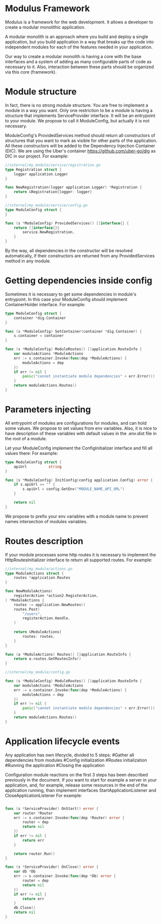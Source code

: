 # Modulus Framework
Modulus is a framework for the web development. It allows a developer to create 
a modular monolithic application.

A modular monolith is an approach where you build and deploy a single application, 
but you build application in a way that breaks up the code into independent modules 
for each of the features needed in your application.

Our way to create a modular monolith is having a core with the base interfaces and a system of adding 
as many configurable parts of code as necessary to it. Also, interaction between these parts 
should be organized via this core (framework).


# Module structure
In fact, there is no strong module structure. You are free to implement a module in a way you want. 
Only one restriction to be a module is having a structure that implements ServiceProvider interface.
It will be an entrypoint to your module. We propose to call it ModuleConfig, but actually it is not necessary.

ModuleConfig's ProvidedServices method should return all constructors of structures that you want to mark 
as visible for other parts of the application. All these constructors will be added to the Dependency Injection Container (DIC).
We are using the Uber's container https://github.com/uber-go/dig as DIC in our project.
For example:
```go
//internal/my_module/service/registration.go
type Registration struct {
    logger application.Logger
}

func NewRegistration(logger application.Logger) *Registration {
    return &Registration{logger: logger}
}

//internal/my_module/service/config.go
type ModuleConfig struct {
}

func (s *ModuleConfig) ProvidedServices() []interface{} {
	return []interface{}{		
		service.NewRegistration,
	}
}
```
By the way, all dependencies in the constructor will be resolved automatically, 
if their constructors are returned from any ProvidedServices method in any module.  

# Getting dependencies inside config
Sometimes it is necessary to get some dependencies in module's entrypoint. In this case your ModuleConfig 
should implement ContainerHolder interface.
For example:
```go
type ModuleConfig struct {
	container *dig.Container
}

func (s *ModuleConfig) SetContainer(container *dig.Container) {
	s.container = container
}

func (s *ModuleConfig) ModuleRoutes() []application.RouteInfo {
	var moduleActions *ModuleActions
	err := s.container.Invoke(func(dep *ModuleActions) {
		moduleActions = dep
	})
	if err != nil {
		panic("cannot instantiate module dependencies" + err.Error())
	}
	return moduleActions.Routes()
}
```

# Parameters injecting 
All entrypoint of modules are configurations for modules, and can hold some values.
We propose to set values from env variables. Also, it is nice to have description of these variables
with default values in the .env.dist file in the root of a module.

Let your ModuleConfig implement the ConfigInitializer interface and fill all values there: 
For example:
```go
type ModuleConfig struct {
	apiUrl          string
}

func (s *ModuleConfig) InitConfig(config application.Config) error {	
	if s.apiUrl == "" {
		s.apiUrl = config.GetEnv("MODULE_NAME_API_URL")
	}

	return nil
}
```
We propose to prefix your env variables with a module name to prevent 
names intersection of modules variables.

# Routes description
If your module processes some http routes it is necessary to implement 
the HttpRoutesInitializer interface to return all supported routes.
For example:
```go
//internal/my_module/actions.go
type ModuleActions struct {
    routes *application.Routes
}

func NewModuleActions(
    registerAction *action2.RegisterAction,
) *ModuleActions {
    routes := application.NewRoutes()
    routes.Post(
        "/users",
        registerAction.Handle,
    )
    
    return &ModuleActions{
        routes: routes,
    }
}

func (a *ModuleActions) Routes() []application.RouteInfo {
    return a.routes.GetRoutesInfo()
}

//internal/my_module/config.go

func (s *ModuleConfig) ModuleRoutes() []application.RouteInfo {
	var moduleActions *ModuleActions
	err := s.container.Invoke(func(dep *ModuleActions) {
		moduleActions = dep
	})
	if err != nil {
		panic("cannot instantiate module dependencies" + err.Error())
	}
	return moduleActions.Routes()
}
```

# Application lifecycle events
Any application has own lifecycle, divided to 5 steps: 
#Gather all dependencies from modules
#Config initialization
#Routes initialization
#Running the application
#Closing the application

Configuration module reactions on the first 3 steps has been described previously in the document.
If you want to start for example a server in your application, and, for example, 
release some resources in the end of the application running, than implement interfaces
StartApplicationListener and CloseApplicationListener
For example:
```go

func (s *ServiceProvider) OnStart() error {
	var router *Router
	err := s.container.Invoke(func(dep *Router) error {
		router = dep
		return nil
	})
	if err != nil {
		return err
	}

	return router.Run()
}

func (s *ServiceProvider) OnClose() error {
    var db *Db
    err := s.container.Invoke(func(dep *Db) error {
        router = dep
        return nil
    })
    if err != nil {
        return err
    }
	db.Close()
	return nil
}
```
